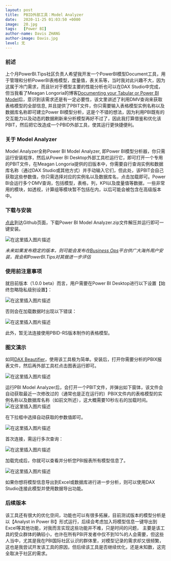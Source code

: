 ```yaml
---
layout: post
title:  PBID外部工具：Model Analyzer
date:   2020-11-25 01:03:50 +0000
image:  20.jpg
tags:   [Power BI]
author-name: Davis ZHANG
author-image: Davis.jpg
level: 无
---
```


### 前述

上个月PowerBI.Tips社区负责人希望我开发一个PowerBI模型Document工具，用于管理和分析PowerBI表格模型，度量值，表关系等，当时我对此兴趣不大，因为这属于冷门需求，而且针对于模型主要的性能分析也可以在DAX Studio中完成，但当我看了Meagan Longoria的博客[Documenting your Tabular or Power BI Model](https://datasavvy.me/2016/10/04/documenting-your-tabular-or-power-bi-model/)后，意识到该需求还是有一定必要性，该文里讲述了利用DMV查询来获取表格模型的全部信息,  并且提供了PBIT文件，你只需要输入表格模型实例名称以及数据库名称即可建立Power BI模型分析，这是个不错的想法，因为利用PBI既有的交互能力以及动态的数据刷新来分析模型再好不过了，因此我打算借鉴和优化该PBIT，然后把它改造成一个PBID外部工具，使其运行更快捷便利。

### 关于 Model Analyzer

Model Analyzer全称Power BI Model Analyzer, 即Power BI模型分析器，你只需运行安装程序，然后从Power BI Desktop外部工具栏运行它，即可打开一个专用的PBIT文件，在Meagan Longoria提供的旧版本中，你需要自行查询实例和数据库名称（通过DAX Studio或其他方式）并手动输入它们，但此处，该PBIT会自己获取这些参数值，你只需选择对应的实例名以及数据库名，点击加载即可。Power BI会运行多个DMV查询，包括模型，表格，列，KPI以及度量值等数据，一些非常用的模块，如透视，计算组等模块暂不包括在内，以后可能会被包含在高级版本中。

### 下载与安装

[点此](https://github.com/D-BI-TECH/Model-Analyzer)到达Github页面，下载Power BI Model Analyzer.zip文件解压并运行即可一键安装。

![在这里插入图片描述](https://img-blog.csdnimg.cn/20201125161934414.png?x-oss-process=image/watermark,type_ZmFuZ3poZW5naGVpdGk,shadow_10,text_RC1CSSB8IERhdmlzIG9uIEJJ,size_16,color_FFFFFF,t_70#pic_left)

*未来如果发布稳定的版本，则可能会发布在[Business Ops](https://powerbi.tips/product/business-ops-beta/)平台供广大海外用户安装，我会和PowerBI.Tips对其做进一步评估*

### 使用前注意事项

就目前版本（1.0.0 beta）而言，用户需要在Power BI Desktop进行以下设置【始终忽略隐私级别设置】：

![在这里插入图片描述](https://img-blog.csdnimg.cn/20201125163618551.png?x-oss-process=image/watermark,type_ZmFuZ3poZW5naGVpdGk,shadow_10,text_RC1CSSB8IERhdmlzIG9uIEJJ,size_16,color_FFFFFF,t_70#pic_left)

否则会在加载数据时出现以下错误：

![在这里插入图片描述](https://img-blog.csdnimg.cn/20201125163748623.png?x-oss-process=image/watermark,type_ZmFuZ3poZW5naGVpdGk,shadow_10,text_RC1CSSB8IERhdmlzIG9uIEJJ,size_16,color_FFFFFF,t_70#pic_left)

此外，暂无法连接使用PBID-RS版本制作的表格模型。

### 图文演示

如同[DAX Beautifier](https://d-bi.gitee.io/pbi-external-tool-dax-beautifier/)，使用该工具极为简单。安装后，打开你需要分析的PBIX报表文件，然后再外部工具栏点击图表运行即可。

![在这里插入图片描述](https://img-blog.csdnimg.cn/20201125164504274.png?x-oss-process=image/watermark,type_ZmFuZ3poZW5naGVpdGk,shadow_10,text_RC1CSSB8IERhdmlzIG9uIEJJ,size_16,color_FFFFFF,t_70#pic_left)

运行PBI Model Analyzer后，会打开一个PBIT文件，并弹出如下窗体，该文件会自动获取最近一次修改过的（通常也是正在运行的）PBIX文件内的表格模型的实例名称以及数据库名称（如前文所述），这大概需要10秒左右的加载时间。
![在这里插入图片描述](https://img-blog.csdnimg.cn/20201125164732358.png?x-oss-process=image/watermark,type_ZmFuZ3poZW5naGVpdGk,shadow_10,text_RC1CSSB8IERhdmlzIG9uIEJJ,size_16,color_FFFFFF,t_70#pic_left)

在下拉框中选择自动获取的参数值即可。

![在这里插入图片描述](https://img-blog.csdnimg.cn/20201125165403399.png?x-oss-process=image/watermark,type_ZmFuZ3poZW5naGVpdGk,shadow_10,text_RC1CSSB8IERhdmlzIG9uIEJJ,size_16,color_FFFFFF,t_70#pic_left)

首次连接，需运行多次查询：

![在这里插入图片描述](https://img-blog.csdnimg.cn/20201125165916297.png?x-oss-process=image/watermark,type_ZmFuZ3poZW5naGVpdGk,shadow_10,text_RC1CSSB8IERhdmlzIG9uIEJJ,size_16,color_FFFFFF,t_70#pic_left)

加载完成后，你就可以查看并分析您PBI报表所有模型信息了。

![在这里插入图片描述](https://img-blog.csdnimg.cn/20201125171923558.png?x-oss-process=image/watermark,type_ZmFuZ3poZW5naGVpdGk,shadow_10,text_RC1CSSB8IERhdmlzIG9uIEJJ,size_16,color_FFFFFF,t_70#pic_left)

如果你想将模型信息导出到Excel或数据库进行进一步分析，则可以使用DAX Studio连接此模型并使用数据导出功能。


### 后续版本

该工具还有很大的优化空间，功能也可以有很多拓展，目前测试版本的模型分析是以【Analyst in Power BI】形式运行，后续会考虑加入将模型信息一键导出到Excel等其他功能，对我而言实现这些功能并不难，只是时间的问题， 主要是该工具的受众群体的确较小，也许在所有PBI开发者中仅不到10%的人会需要，但这些人当中，尤其是我在PBI国际社区认识的群体里，对模型记录的需求却又很频繁，这也是我尝试开发该工具的原因，但后续该工具是否继续优化，还是未知数，这完全取决于社区的需求。
